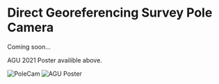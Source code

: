 # Direct Georeferencing Survey Pole Camera

Coming soon...

AGU 2021 Poster availible above.

![PoleCam](https://github.com/geojames/PoleCam/blob/main/images/PXL_20210403_200113376.jpg)
![AGU Poster](https://github.com/geojames/PoleCam/blob/main/images/Dietrich_AGU_2021_preview.jpg)
